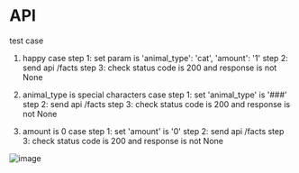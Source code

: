 # API

test case

1. happy case
   step 1: set param is 'animal_type': 'cat', 'amount': '1'
   step 2: send api /facts
   step 3: check status code is 200 and response is not None

2. animal_type is special characters case
   step 1: set 'animal_type' is '###'
   step 2: send api /facts
   step 3: check status code is 200 and response is not None

3. amount is 0 case
   step 1: set 'amount' is '0'
   step 2: send api /facts
   step 3: check status code is 200 and response is not None
   
![image](https://github.com/Annatyt1/API/assets/165688320/5bf21e38-399f-469b-a7af-89a2a01a4de2)

